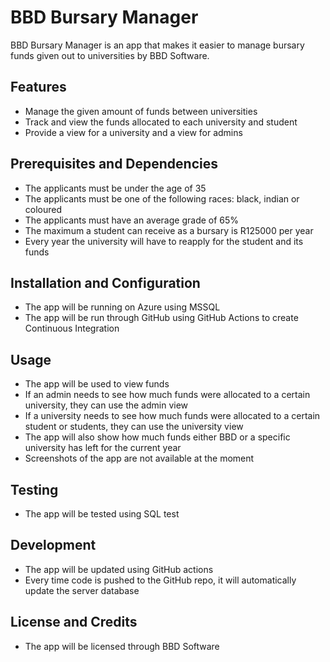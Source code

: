 # BBD Bursary Manager

BBD Bursary Manager is an app that makes it easier to manage bursary funds given out to universities by BBD Software.

## Features

- Manage the given amount of funds between universities
- Track and view the funds allocated to each university and student
- Provide a view for a university and a view for admins

## Prerequisites and Dependencies

- The applicants must be under the age of 35
- The applicants must be one of the following races: black, indian or coloured
- The applicants must have an average grade of 65%
- The maximum a student can receive as a bursary is R125000 per year
- Every year the university will have to reapply for the student and its funds

## Installation and Configuration

- The app will be running on Azure using MSSQL
- The app will be run through GitHub using GitHub Actions to create Continuous Integration

## Usage

- The app will be used to view funds
- If an admin needs to see how much funds were allocated to a certain university, they can use the admin view
- If a university needs to see how much funds were allocated to a certain student or students, they can use the university view
- The app will also show how much funds either BBD or a specific university has left for the current year
- Screenshots of the app are not available at the moment

## Testing

- The app will be tested using SQL test

## Development

- The app will be updated using GitHub actions
- Every time code is pushed to the GitHub repo, it will automatically update the server database

## License and Credits

- The app will be licensed through BBD Software
